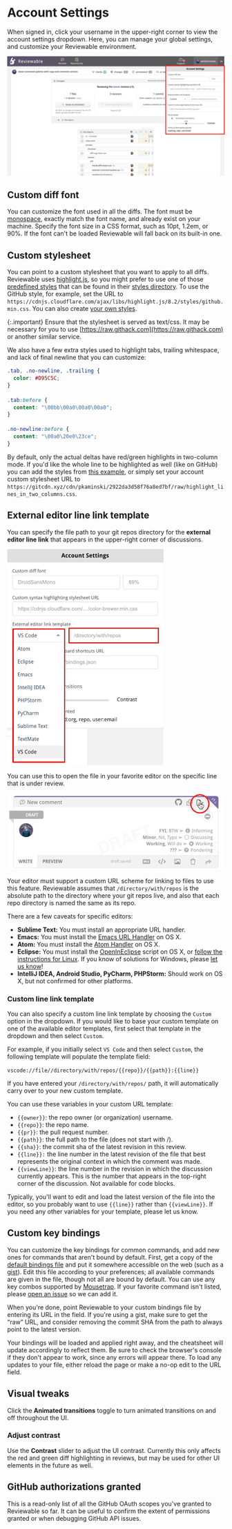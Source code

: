 # Account Settings

When signed in, click your username in the upper-right corner to view the account settings dropdown.  Here, you can manage your global settings, and customize your Reviewable environment.

![reviewable account settings](images/accountsettings_1.png)

## Custom diff font

You can customize the font used in all the diffs. The font must be [monospace](https://medium.com/@vilcins/top-monospaced-fonts-for-coding-a7d941a143fe), exactly match the font name, and already exist on your machine. Specify the font size in a CSS format, such as 10pt, 1.2em, or 90%.  If the font can't be loaded Reviewable will fall back on its built-in one.

## Custom stylesheet

You can point to a custom stylesheet that you want to apply to all diffs.  Reviewable uses [highlight.js](https://highlightjs.org/), so you might prefer to use one of those [predefined styles](https://highlightjs.org/static/demo/) that can be found in their [styles directory](https://github.com/isagalaev/highlight.js/tree/master/src/styles). To use the GitHub style, for example, set the URL to `https://cdnjs.cloudflare.com/ajax/libs/highlight.js/8.2/styles/github.min.css`.  You can also create [your own styles](http://highlightjs.readthedocs.io/en/latest/css-classes-reference.html).

{:.important}
Ensure that the stylesheet is served as text/css. It may be necessary for you to use [https://raw.githack.com](https://raw.githack.com) or another similar service.

We also have a few extra styles used to highlight tabs, trailing whitespace, and lack of final newline that you can customize:

```css
.tab, .no-newline, .trailing {
  color: #D95C5C;
}

.tab:before {
  content: "\00bb\00a0\00a0\00a0";
}

.no-newline:before {
  content: "\00a0\20e0\23ce";
}
```

By default, only the actual deltas have red/green highlights in two-column mode. If you'd like the whole line to be highlighted as well (like on GitHub) you can add the styles from [this example](https://gist.github.com/pkaminski/2922da3d58f76a8ed7bf), or simply set your account custom stylesheet URL to `https://gitcdn.xyz/cdn/pkaminski/2922da3d58f76a8ed7bf/raw/highlight_lines_in_two_columns.css`.

<a id="line-link-template"></a>

## External editor line link template

You can specify the file path to your git repos directory for the **external editor line link** that appears in the upper-right corner of discussions.

![custom line editor links](images/accountsettings_2.png)

You can use this to open the file in your favorite editor on the specific line that is under review.

![line editor link in discussion](images/line_editor_link.png)

Your editor must support a custom URL scheme for linking to files to use this feature. Reviewable assumes that `/directory/with/repos` is the absolute path to the directory where your git repos live, and also that each repo directory is named the same as its repo.

There are a few caveats for specific editors: 

* **Sublime Text:** You must install an appropriate URL handler.
* **Emacs:** You must install the [Emacs URL Handler](https://github.com/typester/emacs-handler) on OS X.
* **Atom:** You must install the [Atom Handler](https://github.com/WizardOfOgz/atom-handler) on OS X.
* **Eclipse:** You must install the [OpenInEclipse](https://gist.github.com/uncreative/1100212) script on OS X, or [follow the instructions for Linux](https://gist.github.com/jGleitz/cf9df461698f4e133cef). If you know of solutions for Windows, please [let us know](mailto:support@reviewable.io)!
* **IntelliJ IDEA, Android Studio, PyCharm, PHPStorm:** Should work on OS X, but not confirmed for other platforms.

### Custom line link template

You can also specify a custom line link template by choosing the `Custom` option in the dropdown. If you would like to base your custom template on one of the available editor templates, first select that template in the dropdown and then select `Custom`.

For example, if you initially select `VS Code` and then select `Custom`, the following template will populate the template field: 

`vscode://file//directory/with/repos/{{repo}}/{{path}}:{{line}}`

If you have entered your `/directory/with/repos/` path, it will automatically carry over to your new custom template.

You can use these variables in your custom URL template:

* `{{owner}}`: the repo owner (or organization) username.
* `{{repo}}`: the repo name.
* `{{pr}}`: the pull request number.
* `{{path}}`: the full path to the file (does not start with /).
* `{{sha}}`: the commit sha of the latest revision in this review.
* `{{line}}:` the line number in the latest revision of the file that best represents the original context in which the comment was made.
* `{{viewLine}}`: the line number in the revision in which the discussion currently appears. This is the number that appears in the top-right corner of the discussion.  Not available for code blocks.

Typically, you'll want to edit and load the latest version of the file into the editor, so you probably want to use `{{line}}` rather than `{{viewLine}}`. If you need any other variables for your template, please let us know.

## Custom key bindings

You can customize the key bindings for common commands, and add new ones for commands that aren't bound by default.  First, get a copy of the [default bindings file](https://reviewable.io/bindings.json) and put it somewhere accessible on the web (such as a [gist](https://gist.github.com/)). Edit this file according to your preferences; all available commands are given in the file, though not all are bound by default. You can use any key combos supported by [Mousetrap](http://craig.is/killing/mice). If your favorite command isn't listed, please [open an issue](https://github.com/reviewable/reviewable/issues) so we can add it.

When you're done, point Reviewable to your custom bindings file by entering its URL in the field. If you're using a gist, make sure to get the “raw” URL, and consider removing the commit SHA from the path to always point to the latest version.

Your bindings will be loaded and applied right away, and the cheatsheet will update accordingly to reflect them. Be sure to check the browser's console if they don't appear to work, since any errors will appear there. To load any updates to your file, either reload the page or make a no-op edit to the URL field.

## Visual tweaks

Click the **Animated transitions** toggle to turn animated transitions on and off throughout the UI.

### Adjust contrast

Use the **Contrast** slider to adjust the UI contrast. Currently this only affects the red and green diff highlighting in reviews, but may be used for other UI elements in the future as well.

## GitHub authorizations granted

This is a read-only list of all the GitHub OAuth scopes you've granted to Reviewable so far.  It can be useful to confirm the extent of permissions granted or when debugging GitHub API issues.
